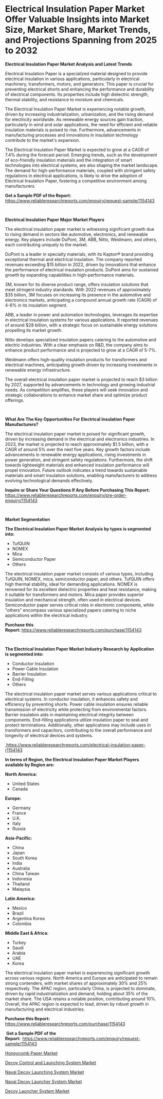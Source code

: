 <p><h1>Electrical Insulation Paper Market Offer Valuable Insights into Market Size, Market Share, Market Trends, and Projections Spanning from 2025 to 2032</h1></p><p><strong>Electrical Insulation Paper Market Analysis and Latest Trends</strong></p>
<p><p>Electrical Insulation Paper is a specialized material designed to provide electrical insulation in various applications, particularly in electrical machinery, transformers, motors, and generators. This paper is crucial for preventing electrical shorts and enhancing the performance and durability of electrical components. Its properties include high dielectric strength, thermal stability, and resistance to moisture and chemicals.</p><p>The Electrical Insulation Paper Market is experiencing notable growth, driven by increasing industrialization, urbanization, and the rising demand for electricity worldwide. As renewable energy sources gain traction, particularly in wind and solar applications, the need for efficient and reliable insulation materials is poised to rise. Furthermore, advancements in manufacturing processes and innovations in insulation technology contribute to the market's expansion.</p><p>The Electrical Insulation Paper Market is expected to grow at a CAGR of 7.4% during the forecast period. Emerging trends, such as the development of eco-friendly insulation materials and the integration of smart technologies into electrical systems, are also shaping the market landscape. The demand for high-performance materials, coupled with stringent safety regulations in electrical applications, is likely to drive the adoption of Electrical Insulation Paper, fostering a competitive environment among manufacturers.</p></p>
<p><strong>Get a Sample PDF of the Report:&nbsp;</strong> <a href="https://www.reliableresearchreports.com/enquiry/request-sample/1154143?utm_campaign=2662&utm_medium=2&utm_source=Github&utm_content=ia&utm_term=01042025&utm_id=electrical-insulation-paper">https://www.reliableresearchreports.com/enquiry/request-sample/1154143</a></p>
<p>&nbsp;</p>
<p><strong>Electrical Insulation Paper Major Market Players</strong></p>
<p><p>The electrical insulation paper market is witnessing significant growth due to rising demand in sectors like automotive, electronics, and renewable energy. Key players include DuPont, 3M, ABB, Nitto, Weidmann, and others, each contributing uniquely to the market.</p><p>DuPont is a leader in specialty materials, with its Kapton® brand providing exceptional thermal and electrical insulation. The company reported revenues exceeding $15 billion in 2022, driven by innovations that enhance the performance of electrical insulation products. DuPont aims for sustained growth by expanding capabilities in high-performance materials.</p><p>3M, known for its diverse product range, offers insulation solutions that meet stringent industry standards. With 2022 revenues of approximately $35 billion, 3M focuses on increasing its presence in the automotive and electronics markets, anticipating a compound annual growth rate (CAGR) of 4-6% in its insulation segment.</p><p>ABB, a leader in power and automation technologies, leverages its expertise in electrical insulation systems for various applications. It reported revenues of around $28 billion, with a strategic focus on sustainable energy solutions propelling its market growth.</p><p>Nitto develops specialized insulation papers catering to the automotive and electric industries. With a clear emphasis on R&D, the company aims to enhance product performance and is projected to grow at a CAGR of 5-7%.</p><p>Weidmann offers high-quality insulation products for transformers and electrical machines, anticipating growth driven by increasing investments in renewable energy infrastructure.</p><p>The overall electrical insulation paper market is projected to reach $3 billion by 2027, supported by advancements in technology and growing industrial needs. As competition amplifies, these players will seek innovation and strategic collaborations to enhance market share and optimize product offerings.</p></p>
<p>&nbsp;</p>
<p><strong>What Are The Key Opportunities For Electrical Insulation Paper Manufacturers?</strong></p>
<p><p>The electrical insulation paper market is poised for significant growth, driven by increasing demand in the electrical and electronics industries. In 2023, the market is projected to reach approximately $1.5 billion, with a CAGR of around 5% over the next five years. Key growth factors include advancements in renewable energy applications, rising investments in power generation, and stringent safety regulations. Furthermore, the shift towards lightweight materials and enhanced insulation performance will propel innovation. Future outlook indicates a trend towards sustainable materials and smart insulation solutions, enabling manufacturers to address evolving technological demands effectively.</p></p>
<p><strong>Inquire or Share Your Questions If Any Before Purchasing This Report:</strong> <a href="https://www.reliableresearchreports.com/enquiry/pre-order-enquiry/1154143?utm_campaign=2662&utm_medium=2&utm_source=Github&utm_content=ia&utm_term=01042025&utm_id=electrical-insulation-paper">https://www.reliableresearchreports.com/enquiry/pre-order-enquiry/1154143</a></p>
<p>&nbsp;</p>
<p><strong>Market Segmentation</strong></p>
<p><strong>The Electrical Insulation Paper Market Analysis by types is segmented into:</strong></p>
<p><ul><li>TufQUIN</li><li>NOMEX</li><li>Mica</li><li>Semiconductor Paper</li><li>Others</li></ul></p>
<p><p>The electrical insulation paper market consists of various types, including TufQUIN, NOMEX, mica, semiconductor paper, and others. TufQUIN offers high thermal stability, ideal for demanding applications. NOMEX is renowned for its excellent dielectric properties and heat resistance, making it suitable for transformers and motors. Mica paper provides superior insulation and mechanical strength, often used in electrical devices. Semiconductor paper serves critical roles in electronic components, while "others" encompass various specialized papers catering to niche applications within the electrical industry.</p></p>
<p><strong>Purchase this Report:&nbsp;</strong><a href="https://www.reliableresearchreports.com/purchase/1154143?utm_campaign=2662&utm_medium=2&utm_source=Github&utm_content=ia&utm_term=01042025&utm_id=electrical-insulation-paper">https://www.reliableresearchreports.com/purchase/1154143</a></p>
<p>&nbsp;</p>
<p><strong>The Electrical Insulation Paper Market Industry Research by Application is segmented into:</strong></p>
<p><ul><li>Conductor Insulation</li><li>Power Cable Insulation</li><li>Barrier Insulation</li><li>End-Filling</li><li>Others</li></ul></p>
<p><p>The electrical insulation paper market serves various applications critical to electrical systems. In conductor insulation, it enhances safety and efficiency by preventing shorts. Power cable insulation ensures reliable transmission of electricity while protecting from environmental factors. Barrier insulation aids in maintaining electrical integrity between components. End-filling applications utilize insulation paper to seal and protect terminations. Additionally, other applications may include uses in transformers and capacitors, contributing to the overall performance and longevity of electrical devices and systems.</p></p>
<p><a href="https://www.reliableresearchreports.com/electrical-insulation-paper-r1154143?utm_campaign=2662&utm_medium=2&utm_source=Github&utm_content=ia&utm_term=01042025&utm_id=electrical-insulation-paper">&nbsp;https://www.reliableresearchreports.com/electrical-insulation-paper-r1154143</a></p>
<p><strong>In terms of Region, the Electrical Insulation Paper Market Players available by Region are:</strong></p>
<p>
    <p> <strong> North America: </strong>
        <ul>
            <li>United States</li>
            <li>Canada</li>
        </ul>
        </p> 
    <p> <strong> Europe: </strong>
        <ul>
            <li>Germany</li>
            <li>France</li>
            <li>U.K.</li>
            <li>Italy</li>
            <li>Russia</li>
        </ul>
        </p> 
    <p> <strong> Asia-Pacific: </strong>
        <ul>
            <li>China</li>
            <li>Japan</li>
            <li>South Korea</li>
            <li>India</li>
            <li>Australia</li>
            <li>China Taiwan</li>
            <li>Indonesia</li>
            <li>Thailand</li>
            <li>Malaysia</li>
        </ul>
        </p> 
    <p> <strong> Latin America: </strong>
        <ul>
            <li>Mexico</li>
            <li>Brazil</li>
            <li>Argentina Korea</li>
            <li>Colombia</li>
        </ul>
        </p> 
    <p> <strong> Middle East & Africa: </strong>
        <ul>
            <li>Turkey</li>
            <li>Saudi</li>
            <li>Arabia</li>
            <li>UAE</li>
            <li>Korea</li>
        </ul>
    </p>
    </p>
<p><p>The electrical insulation paper market is experiencing significant growth across various regions. North America and Europe are anticipated to remain strong contenders, with market shares of approximately 30% and 25% respectively. The APAC region, particularly China, is projected to dominate, driven by rapid industrialization and demand, holding about 35% of the market share. The USA retains a notable position, contributing around 10%. Overall, the APAC region is expected to lead, driven by robust growth in manufacturing and electrical industries.</p></p>
<p><strong>Purchase this Report: </strong><a href="https://www.reliableresearchreports.com/purchase/1154143?utm_campaign=2662&utm_medium=2&utm_source=Github&utm_content=ia&utm_term=01042025&utm_id=electrical-insulation-paper">https://www.reliableresearchreports.com/purchase/1154143</a></p>
<p>&nbsp;<strong>Get a Sample PDF of the Report:&nbsp;&nbsp;</strong><a href="https://www.reliableresearchreports.com/enquiry/request-sample/1154143?utm_campaign=2662&utm_medium=2&utm_source=Github&utm_content=ia&utm_term=01042025&utm_id=electrical-insulation-paper">https://www.reliableresearchreports.com/enquiry/request-sample/1154143</a></p>
<p><strong></strong></p>
<p><p><a href="https://github.com/lisaeichler20775/Market-Research-Report-List-1/blob/main/honeycomb-paper-market.md?utm_campaign=2662&utm_medium=2&utm_source=Github&utm_content=ia&utm_term=01042025&utm_id=electrical-insulation-paper">Honeycomb Paper Market</a></p><p><a href="https://www.linkedin.com/pulse/decoy-control-launching-system-market-expansion-from-13jxf?utm_campaign=2662&utm_medium=2&utm_source=Github&utm_content=ia&utm_term=01042025&utm_id=electrical-insulation-paper">Decoy Control and Launching System Market</a></p><p><a href="https://www.linkedin.com/pulse/comprehensive-breakdown-naval-decoy-launching-system-markets-0h2qf?utm_campaign=2662&utm_medium=2&utm_source=Github&utm_content=ia&utm_term=01042025&utm_id=electrical-insulation-paper">Naval Decoy Launching System Market</a></p><p><a href="https://www.linkedin.com/pulse/regional-global-naval-decoy-launcher-system-market-analysis-cwbmf?utm_campaign=2662&utm_medium=2&utm_source=Github&utm_content=ia&utm_term=01042025&utm_id=electrical-insulation-paper">Naval Decoy Launcher System Market</a></p><p><a href="https://www.linkedin.com/pulse/decoy-launcher-system-market-forecast-key-players-analysis-7efgf?utm_campaign=2662&utm_medium=2&utm_source=Github&utm_content=ia&utm_term=01042025&utm_id=electrical-insulation-paper">Decoy Launcher System Market</a></p></p>